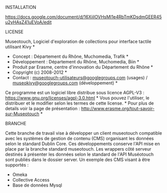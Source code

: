 INSTALLATION

https://docs.google.com/document/d/16XiiIOVHsMI1e4RbTmKDsdmGEER45u2yHAsZ41uEVoA/edit

LICENSE

Museotouch, Logiciel d'exploration de collections pour interface tactile utilisant Kivy                        *
 *  Concept : Département du Rhône, Muchomedia, Trafik *  
 *  Développement : Département du Rhône, Muchomedia, Biin *  
 *  Produit par Erasme, centre d'innovation du Département du Rhône  *
 *  Copyright (c) 2008-2012                                                *
 *  Contact : museotouch-utilisateurs@googlegroups.com (usages) / museokivy@googlegroups.com (développement) *

Ce programme est un logiciel libre distribue sous licence AGPL-V3 : https://www.gnu.org/licenses/agpl-3.0.html *
Vous pouvez l'utiliser, le distribuer et le modifier selon les termes de cette license. *
Pour plus de details voir la page de présentation : http://www.erasme.org/tout-savoir-sur-Museotouch *

BRANCHE

Cette branche de travail vise à développer un client museotouch compatible avec les systèmes de gestion de contenu (CMS) organisant les données selon le standard Dublin Core.
Ces développements conserve l'API mise en place par la branche standard museotouch.
Les wrappers côté serveur destinés à présenter les données selon le standard de l'API Muséotouch sont publiés dans le dossier server.
Un exemple des CMS visant à être supportés :
- Omeka
- Collective Access
- Base de données Mysql 
